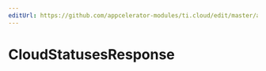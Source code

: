 ```yaml
---
editUrl: https://github.com/appcelerator-modules/ti.cloud/edit/master/apidoc/Statuses/Statuses.yml
---
```

# CloudStatusesResponse

<TypeHeader/>

<ApiDocs/>
